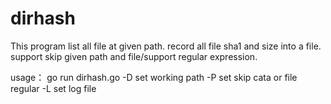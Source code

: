 # dirhash
This program list all file at given path.
record all file sha1 and size into a file.
support skip given path and file/support regular expression.

usage：
go run dirhash.go -D  set working path   -P set skip cata or file regular  -L  set log file

 
